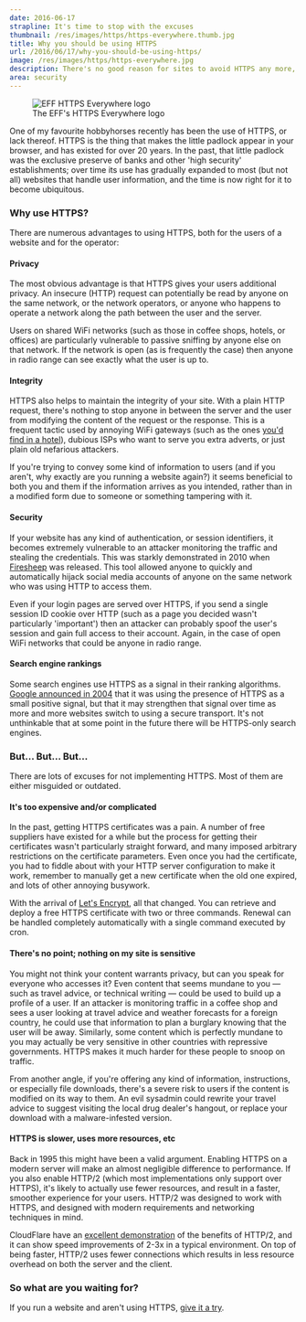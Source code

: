 ```yaml
---
date: 2016-06-17
strapline: It's time to stop with the excuses
thumbnail: /res/images/https/https-everywhere.thumb.jpg
title: Why you should be using HTTPS
url: /2016/06/17/why-you-should-be-using-https/
image: /res/images/https/https-everywhere.jpg
description: There's no good reason for sites to avoid HTTPS any more, and lots of reasons they should be actively encouraging it.
area: security
---
```


<figure class="left">
  <img src="/res/images/https/https-everywhere.jpg" alt="EFF HTTPS Everywhere logo">
  <figcaption>The EFF's HTTPS Everywhere logo</figcaption>
</figure>

One of my favourite hobbyhorses recently has been the use of HTTPS, or lack thereof. HTTPS is the
thing that makes the little padlock appear in your browser, and has existed for over 20 years.
In the past, that little padlock was the exclusive preserve of banks and other 'high security'
establishments; over time its use has gradually expanded to most (but not all) websites
that handle user information, and the time is now right for it to become ubiquitous.

<!--more-->

### Why use HTTPS?

There are numerous advantages to using HTTPS, both for the users of a website and for the
operator:

#### Privacy

The most obvious advantage is that HTTPS gives your users additional privacy. An insecure (HTTP)
request can potentially be read by anyone on the same network, or the network operators, or anyone
who happens to operate a network along the path between the user and the server.

Users on shared WiFi networks (such as those in coffee shops, hotels, or offices) are particularly
vulnerable to passive sniffing by anyone else on that network. If the network is open (as is
frequently the case) then anyone in radio range can see exactly what the user is up to.

#### Integrity

HTTPS also helps to maintain the integrity of your site. With a plain HTTP request, there's nothing
to stop anyone in between the server and the user from modifying the content of the request or the
response. This is a frequent tactic used by annoying WiFi gateways (such as the ones [you'd find in
a hotel](http://justinsomnia.org/2012/04/hotel-wifi-javascript-injection/)), dubious ISPs who want
to serve you extra adverts, or just plain old nefarious attackers.

If you're trying to convey some kind of information to users (and if you aren't, why exactly are
you running a website again?) it seems beneficial to both you and them if the information arrives
as you intended, rather than in a modified form due to someone or something tampering with it.

#### Security

If your website has any kind of authentication, or session identifiers, it becomes extremely
vulnerable to an attacker monitoring the traffic and stealing the credentials. This was
starkly demonstrated in 2010 when [Firesheep](https://en.wikipedia.org/wiki/Firesheep) was
released. This tool allowed anyone to quickly and automatically hijack social media accounts of
anyone on the same network who was using HTTP to access them.

Even if your login pages are served over HTTPS, if you send a single session ID cookie over HTTP
(such as a page you decided wasn't particularly 'important') then an attacker can probably spoof
the user's session and gain full access to their account.  Again, in the case of open WiFi networks
that could be anyone in radio range.

#### Search engine rankings

Some search engines use HTTPS as a signal in their ranking algorithms. [Google announced in
2004](https://security.googleblog.com/2014/08/https-as-ranking-signal_6.html) that it was using
the presence of HTTPS as a small positive signal, but that it may strengthen that signal over time
as more and more websites switch to using a secure transport. It's not unthinkable that at some
point in the future there will be HTTPS-only search engines.

### But... But... But...

There are lots of excuses for not implementing HTTPS. Most of them are either misguided or outdated.

#### It's too expensive and/or complicated

In the past, getting HTTPS certificates was a pain. A number of free suppliers have existed for
a while but the process for getting their certificates wasn't particularly straight forward, and
many imposed arbitrary restrictions on the certificate parameters. Even once you had the
certificate, you had to fiddle about with your HTTP server configuration to make it work, remember
to manually get a new certificate when the old one expired, and lots of other annoying busywork.

With the arrival of [Let's Encrypt](https://letsencrypt.org/), all that changed. You can retrieve
and deploy a free HTTPS certificate with two or three commands. Renewal can be handled completely
automatically with a single command executed by cron.

#### There's no point; nothing on my site is sensitive

You might not think your content warrants privacy, but can you speak for everyone who accesses it?
Even content that seems mundane to you — such as travel advice, or technical writing — could be
used to build up a profile of a user. If an attacker is monitoring traffic in a coffee shop and
sees a user looking at travel advice and weather forecasts for a foreign country, he could use that
information to plan a burglary knowing that the user will be away. Similarly, some content which
is perfectly mundane to you may actually be very sensitive in other countries with repressive
governments. HTTPS makes it much harder for these people to snoop on traffic.

From another angle, if you're offering any kind of information, instructions, or especially file
downloads, there's a severe risk to users if the content is modified on its way to them. An evil
sysadmin could rewrite your travel advice to suggest visiting the local drug dealer's hangout, or
replace your download with a malware-infested version.

#### HTTPS is slower, uses more resources, etc

Back in 1995 this might have been a valid argument. Enabling HTTPS on a modern server will make
an almost negligible difference to performance. If you also enable HTTP/2 (which most
implementations only support over HTTPS), it's likely to actually use fewer resources, and result
in a faster, smoother experience for your users. HTTP/2 was designed to work with HTTPS, and
designed with modern requirements and networking techniques in mind.

CloudFlare have an [excellent demonstration](https://www.cloudflare.com/http2/) of the benefits of
HTTP/2, and it can show speed improvements of 2-3x in a typical environment. On top of being faster,
HTTP/2 uses fewer connections which results in less resource overhead on both the server and the
client.

### So what are you waiting for?

If you run a website and aren't using HTTPS, [give it a try](https://certbot.eff.org/).
